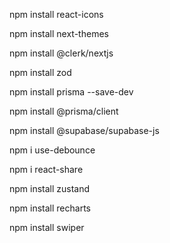 npm install react-icons

npm install next-themes

npm install @clerk/nextjs

npm install zod

npm install prisma --save-dev

npm install @prisma/client

npm install @supabase/supabase-js

npm i use-debounce

npm i react-share

npm install zustand

npm install recharts

npm install swiper
